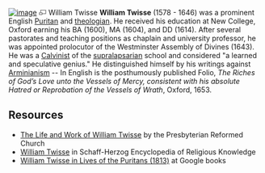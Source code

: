 [![image](images/5/5f/Twisse.jpg)](http://www.theopedia.com/File:Twisse.jpg)
[![image](data:image/png;base64,iVBORw0KGgoAAAANSUhEUgAAAA8AAAALCAAAAACFLIiAAAAAAnRSTlMA/1uRIrUAAABPSURBVAjXY/j///+5vXDwjAHIr26ZAgXZe8H8a/+hoIcw/9nevdVL9+79DuPvzQYZFPUezu8BMZLXgkExnD8HAu6hqv//n+HZVjD4DuUDAKlChD3fj6aPAAAAAElFTkSuQmCC)](http://www.theopedia.com/File:Twisse.jpg "Enlarge")
William Twisse
**William Twisse** (1578 - 1646) was a prominent English
[Puritan](Puritan "Puritan") and
[theologian](Theologian "Theologian"). He received his education at
New College, Oxford earning his BA (1600), MA (1604), and DD
(1614). After several pastorates and teaching positions as chaplain
and university professor, he was appointed prolocutor of the
Westminster Assembly of Divines (1643). He was a
[Calvinist](Calvinism "Calvinism") of the
[supralapsarian](Supralapsarianism "Supralapsarianism") school and
considered "a learned and speculative genius." He distinguished
himself by his writings against
[Arminianism](Arminianism "Arminianism") -- In English is the
posthumously published Folio,
*The Riches of God’s Love unto the Vessels of Mercy, consistent with his absolute Hatred or Reprobation of the Vessels of Wrath*,
Oxford, 1653.

## Resources

-   [The Life and Work of William Twisse](http://presbyterianreformed.org/articlesbooksShow.php?articlesID=24)
    by the Presbyterian Reformed Church
-   [William Twisse](http://www.ccel.org/ccel/schaff/encyc12/Page_45.html)
    in Schaff-Herzog Encyclopedia of Religious Knowledge
-   [William Twisse in Lives of the Puritans (1813)](http://books.google.com/books?id=-ZUrLyZm8F8C&pg=PA12&lpg=PA12&dq=william+twisse&source=web&ots=hXFv668SS_&sig=BZxyIjok8nfsp2Gf7GJkirR30zQ#PPA12,M1)
    at Google books



